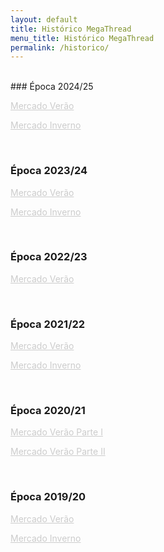 ```yaml
---
layout: default
title: Histórico MegaThread
menu_title: Histórico MegaThread
permalink: /historico/
---
```

<br>
### Época 2024/25  

<a href="https://www.reddit.com/r/fcporto/comments/1d7dceo/megathread_mercado_de_transfer%C3%AAncias_ver%C3%A3o_202425/" target="_blank" style="color: #ccc; text-decoration: underline;">Mercado Verão</a>

<a href="https://www.reddit.com/r/fcporto/comments/1hr7024/megathread_mercado_de_transfer%C3%AAncias_inverno/" target="_blank" style="color: #ccc; text-decoration: underline;">Mercado Inverno</a>

<br>

### Época 2023/24  

<a href="https://www.reddit.com/r/fcporto/comments/14mzm8d/megathread_mercado_de_transfer%C3%AAncias_ver%C3%A3o_202324/" target="_blank" style="color: #ccc; text-decoration: underline;">Mercado Verão</a>

<a href="https://www.reddit.com/r/fcporto/comments/19cy43x/mercado_de_transfer%C3%AAncias_de_inverno_20232024/" target="_blank" style="color: #ccc; text-decoration: underline;">Mercado Inverno</a>

<br>

### Época 2022/23  

<a href="https://www.reddit.com/r/fcporto/comments/ux3flb/megathread_mercado_de_transfer%C3%AAncias_ver%C3%A3o_202223/" target="_blank" style="color: #ccc; text-decoration: underline;">Mercado Verão</a>

<br>

### Época 2021/22  

<a href="https://www.reddit.com/r/fcporto/comments/ni2160/megathread_mercado_de_transfer%C3%AAncias_ver%C3%A3o_2021/" target="_blank" style="color: #ccc; text-decoration: underline;">Mercado Verão</a>

<a href="https://www.reddit.com/r/fcporto/comments/ruz5vs/megathread_mercado_de_transfer%C3%AAncias_inverno/" target="_blank" style="color: #ccc; text-decoration: underline;">Mercado Inverno</a>

<br>

### Época 2020/21  

<a href="https://www.reddit.com/r/fcporto/comments/hby69y/megathread_mercado_de_transfer%C3%AAncias_ver%C3%A3o_2020/" target="_blank" style="color: #ccc; text-decoration: underline;">Mercado Verão Parte I</a>

<a href="https://www.reddit.com/r/fcporto/comments/iqpcl6/megathread_mercado_de_transfer%C3%AAncias_ver%C3%A3o_2020/" target="_blank" style="color: #ccc; text-decoration: underline;">Mercado Verão Parte II</a>

<br> 

### Época 2019/20  

<a href="https://www.reddit.com/r/fcporto/comments/bnpjp7/megathread_mercado_de_transfer%C3%AAncias/" target="_blank" style="color: #ccc; text-decoration: underline;">Mercado Verão</a>

<a href="https://www.reddit.com/r/fcporto/comments/ehvnfv/megathread_mercado_de_inverno_20192020/" target="_blank" style="color: #ccc; text-decoration: underline;">Mercado Inverno</a>
